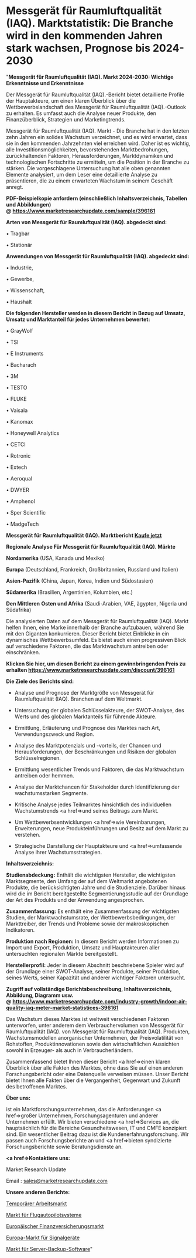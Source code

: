 # Messgerät für Raumluftqualität (IAQ). Marktstatistik: Die Branche wird in den kommenden Jahren stark wachsen, Prognose bis 2024-2030

"<strong>Messgerät für Raumluftqualität (IAQ). Markt 2024-2030: Wichtige Erkenntnisse und Erkenntnisse</strong>

Der Messgerät für Raumluftqualität (IAQ).-Bericht bietet detaillierte Profile der Hauptakteure, um einen klaren Überblick über die Wettbewerbslandschaft des Messgerät für Raumluftqualität (IAQ).-Outlook zu erhalten. Es umfasst auch die Analyse neuer Produkte, den Finanzüberblick, Strategien und Marketingtrends.

Messgerät für Raumluftqualität (IAQ). Markt - Die Branche hat in den letzten zehn Jahren ein solides Wachstum verzeichnet, und es wird erwartet, dass sie in den kommenden Jahrzehnten viel erreichen wird. Daher ist es wichtig, alle Investitionsmöglichkeiten, bevorstehenden Marktbedrohungen, zurückhaltenden Faktoren, Herausforderungen, Marktdynamiken und technologischen Fortschritte zu ermitteln, um die Position in der Branche zu stärken. Die vorgeschlagene Untersuchung hat alle oben genannten Elemente analysiert, um dem Leser eine detaillierte Analyse zu präsentieren, die zu einem erwarteten Wachstum in seinem Geschäft anregt.

<strong><b>PDF-Beispielkopie anfordern (einschließlich Inhaltsverzeichnis, Tabellen und Abbildungen) @ </b></strong><strong><a href=https://www.marketresearchupdate.com/sample/396161><strong>https://www.marketresearchupdate.com/sample/396161</u></a></strong></strong>

<strong>Arten von Messgerät für Raumluftqualität (IAQ). abgedeckt sind:</strong>

• Tragbar

• Stationär

<strong>Anwendungen von Messgerät für Raumluftqualität (IAQ). abgedeckt sind:</strong>

• Industrie,

• Gewerbe,

• Wissenschaft,

• Haushalt

<strong>Die folgenden Hersteller werden in diesem Bericht in Bezug auf Umsatz, Umsatz und Marktanteil für jedes Unternehmen bewertet:</strong>

• GrayWolf

• TSI

• E Instruments

• Bacharach

• 3M

• TESTO

• FLUKE

• Vaisala

• Kanomax

• Honeywell Analytics

• CETCI

• Rotronic

• Extech

• Aeroqual

• DWYER

• Amphenol

• Sper Scientific

• MadgeTech

<strong>Messgerät für Raumluftqualität (IAQ). Marktbericht <a href=https://www.marketresearchupdate.com/buynow/396161>Kaufe jetzt</a></strong>

<strong>Regionale Analyse Für Messgerät für Raumluftqualität (IAQ). Märkte</strong>

<strong>Nordamerika</strong> (USA, Kanada und Mexiko)

<strong>Europa</strong> (Deutschland, Frankreich, Großbritannien, Russland und Italien)

<strong>Asien-Pazifik</strong> (China, Japan, Korea, Indien und Südostasien)

<strong>Südamerika</strong> (Brasilien, Argentinien, Kolumbien, etc.)

<strong>Den Mittleren</strong> <strong>Osten und Afrika</strong> (Saudi-Arabien, VAE, ägypten, Nigeria und Südafrika)

Die analysierten Daten auf dem Messgerät für Raumluftqualität (IAQ). Markt helfen Ihnen, eine Marke innerhalb der Branche aufzubauen, während Sie mit den Giganten konkurrieren. Dieser Bericht bietet Einblicke in ein dynamisches Wettbewerbsumfeld. Es bietet auch einen progressiven Blick auf verschiedene Faktoren, die das Marktwachstum antreiben oder einschränken.

<strong>Klicken Sie hier, um diesen Bericht zu einem gewinnbringenden Preis zu erhalten
</strong><strong><a href=https://www.marketresearchupdate.com/discount/396161>https://www.marketresearchupdate.com/discount/396161</b></u></strong></a>

<strong>Die Ziele des Berichts sind:</strong>

- Analyse und Prognose der Marktgröße von Messgerät für Raumluftqualität (IAQ). Branchen auf dem Weltmarkt.

- Untersuchung der globalen Schlüsselakteure, der SWOT-Analyse, des Werts und des globalen Marktanteils für führende Akteure.

- Ermittlung, Erläuterung und Prognose des Marktes nach Art, Verwendungszweck und Region.

- Analyse des Marktpotenzials und -vorteils, der Chancen und Herausforderungen, der Beschränkungen und Risiken der globalen Schlüsselregionen.

- Ermittlung wesentlicher Trends und Faktoren, die das Marktwachstum antreiben oder hemmen.

- Analyse der Marktchancen für Stakeholder durch Identifizierung der wachstumsstarken Segmente.

- Kritische Analyse jedes Teilmarktes hinsichtlich des individuellen Wachstumstrends <a href=>und</a> seines Beitrags zum Markt.

- Um Wettbewerbsentwicklungen <a href=>wie</a> Vereinbarungen, Erweiterungen, neue Produkteinführungen und Besitz auf dem Markt zu verstehen.

- Strategische Darstellung der Hauptakteure und <a href=>umfas</a>sende Analyse ihrer Wachstumsstrategien.

<strong>Inhaltsverzeichnis:</strong>

<strong>Studienabdeckung:</strong> Enthält die wichtigsten Hersteller, die wichtigsten Marktsegmente, den Umfang der auf dem Weltmarkt angebotenen Produkte, die berücksichtigten Jahre und die Studienziele. Darüber hinaus wird die im Bericht bereitgestellte Segmentierungsstudie auf der Grundlage der Art des Produkts und der Anwendung angesprochen.

<strong>Zusammenfassung:</strong> Es enthält eine Zusammenfassung der wichtigsten Studien, der Marktwachstumsrate, der Wettbewerbsbedingungen, der Markttreiber, der Trends und Probleme sowie der makroskopischen Indikatoren.

<strong>Produktion nach Regionen:</strong> In diesem Bericht werden Informationen zu Import und Export, Produktion, Umsatz und Hauptakteuren aller untersuchten regionalen Märkte bereitgestellt.

<strong>Herstellerprofil:</strong> Jeder in diesem Abschnitt beschriebene Spieler wird auf der Grundlage einer SWOT-Analyse, seiner Produkte, seiner Produktion, seines Werts, seiner Kapazität und anderer wichtiger Faktoren untersucht.

<strong><b>Zugriff auf vollständige Berichtsbeschreibung, Inhaltsverzeichnis, Abbildung, Diagramm usw. @ </b></strong><strong><a href=https://www.marketresearchupdate.com/industry-growth/indoor-air-quality-iaq-meter-market-statistices-396161>https://www.marketresearchupdate.com/industry-growth/indoor-air-quality-iaq-meter-market-statistices-396161</a></strong>

Das Wachstum dieses Marktes ist weltweit verschiedenen Faktoren unterworfen, unter anderem dem Verbrauchervolumen von Messgerät für Raumluftqualität (IAQ). von Messgerät für Raumluftqualität (IAQ). Produkten, Wachstumsmodellen anorganischer Unternehmen, der Preisvolatilität von Rohstoffen, Produktinnovationen sowie den wirtschaftlichen Aussichten sowohl in Erzeuger- als auch in Verbraucherländern.

Zusammenfassend bietet Ihnen dieser Bericht <a href=>einen</a> klaren Überblick über alle Fakten des Marktes, ohne dass Sie auf einen anderen Forschungsbericht oder eine Datenquelle verweisen müssen. Unser Bericht bietet Ihnen alle Fakten über die Vergangenheit, Gegenwart und Zukunft des betroffenen Marktes.

<strong>Über uns:</strong>

 ist ein Marktforschungsunternehmen, das die Anforderungen <a href=>großer</a> Unternehmen, Forschungsagenturen und anderer Unternehmen erfüllt. Wir bieten verschiedene <a href=>Services</a> an, die hauptsächlich für die Bereiche Gesundheitswesen, IT und CMFE konzipiert sind. Ein wesentlicher Beitrag dazu ist die Kundenerfahrungsforschung. Wir passen auch Forschungsberichte an und <a href=>bieten</a> syndizierte Forschungsberichte sowie Beratungsdienste an.

<strong><a href=>Kontaktiere uns:</a></strong>

Market Research Update

Email : sales@marketresearchupdate.com

<strong>Unsere anderen Berichte:</strong>

<a href=https://www.linkedin.com/pulse/temporary-labor-market-industry-analysis>Temporärer Arbeitsmarkt</a>

<a href=https://www.linkedin.com/pulse/in-flight-autopilot-systems-market-2023-analysis-growth>Markt für Flugautopilotsysteme</a>

<a href=https://www.linkedin.com/pulse/europe-financial-lines-insurance-market-analysis>Europäischer Finanzversicherungsmarkt</a>

<a href=https://www.linkedin.com/pulse/europe-signalling-devices-market-2023-2030>Europa-Markt für Signalgeräte</a>

<a href=https://www.linkedin.com/pulse/server-backup-software-market-analysis-2023-p1arf/>Markt für Server-Backup-Software</a>"

